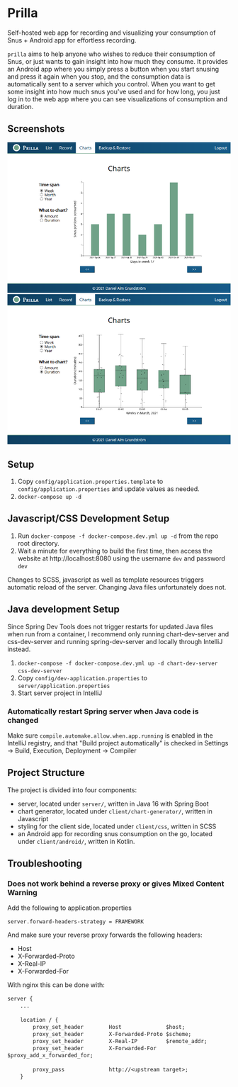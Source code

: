 # Prilla

Self-hosted web app for recording and visualizing your consumption of Snus + Android app for effortless recording.

`prilla` aims to help anyone who wishes to reduce their consumption of Snus, or just wants to gain insight into how much they consume. It provides an Android app where you simply press a button when you start snusing and press it again when you stop, and the consumption data is automatically sent to a server which you control.
When you want to get some insight into how much snus you've used and for how long, you just log in to the web app where you can see visualizations of consumption and duration.

## Screenshots

![Chart view (weekly amount consumed)](screenshots/prilla-chart-amount.png "Chart view (weekly amount consumed)")
![Chart view (monthly duration)](screenshots/prilla-chart-duration.png "Chart view (monthly duration)")

## Setup

1. Copy `config/application.properties.template` to `config/application.properties` and update values as needed.
2. `docker-compose up -d`

## Javascript/CSS Development Setup

1. Run `docker-compose -f docker-compose.dev.yml up -d` from the repo root directory.
2. Wait a minute for everything to build the first time, then access the website at http://localhost:8080 using the username `dev` and password `dev`

Changes to SCSS, javascript as well as template resources triggers automatic reload of the server. Changing Java files unfortunately does not.

## Java development Setup

Since Spring Dev Tools does not trigger restarts for updated Java files when run from a container, I recommend only running chart-dev-server and css-dev-server and running spring-dev-server and locally through IntelliJ instead.

1. `docker-compose -f docker-compose.dev.yml up -d chart-dev-server css-dev-server`
2. Copy `config/dev-application.properties` to `server/application.properties`
3. Start server project in IntelliJ

### Automatically restart Spring server when Java code is changed

Make sure `compile.automake.allow.when.app.running` is enabled in the IntelliJ registry, and that "Build project automatically" is checked in Settings -> Build, Execution, Deployment -> Compiler

## Project Structure

The project is divided into four components:

- server, located under `server/`, written in Java 16 with Spring Boot
- chart generator, located under `client/chart-generator/`, written in Javascript
- styling for the client side, located under `client/css`, written in SCSS
- an Android app for recording snus consumption on the go, located under `client/android/`, written in Kotlin.

## Troubleshooting

### Does not work behind a reverse proxy or gives Mixed Content Warning

Add the following to application.properties

```
server.forward-headers-strategy = FRAMEWORK
```

And make sure your reverse proxy forwards the following headers:

- Host
- X-Forwarded-Proto
- X-Real-IP
- X-Forwarded-For

With nginx this can be done with:

```
server {
    ...

    location / {
        proxy_set_header        Host              $host;
        proxy_set_header        X-Forwarded-Proto $scheme;
        proxy_set_header        X-Real-IP         $remote_addr;
        proxy_set_header        X-Forwarded-For   $proxy_add_x_forwarded_for;

        proxy_pass              http://<upstream target>;
    }
```
